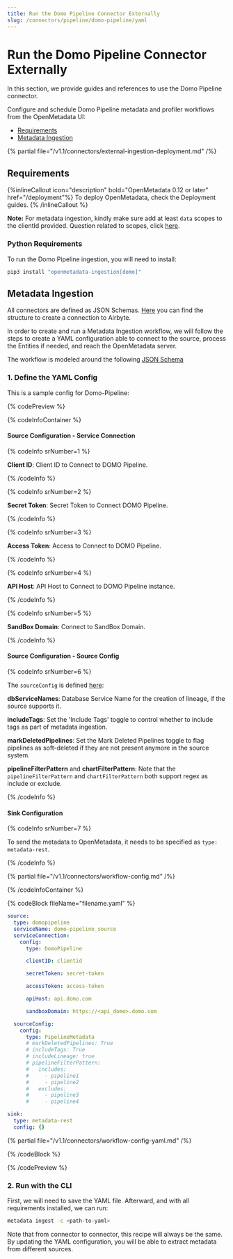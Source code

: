 ```yaml
---
title: Run the Domo Pipeline Connector Externally
slug: /connectors/pipeline/domo-pipeline/yaml
---
```


# Run the Domo Pipeline Connector Externally

In this section, we provide guides and references to use the Domo Pipeline connector.

Configure and schedule Domo Pipeline metadata and profiler workflows from the OpenMetadata UI:

- [Requirements](#requirements)
- [Metadata Ingestion](#metadata-ingestion)

{% partial file="/v1.1/connectors/external-ingestion-deployment.md" /%}

## Requirements

{%inlineCallout icon="description" bold="OpenMetadata 0.12 or later" href="/deployment"%}
To deploy OpenMetadata, check the Deployment guides.
{% /inlineCallout %}



**Note:** For metadata ingestion, kindly make sure add at least `data` scopes to the clientId provided.
Question related to scopes, click [here](https://developer.domo.com/portal/1845fc11bbe5d-api-authentication).

### Python Requirements

To run the Domo Pipeline ingestion, you will need to install:

```bash
pip3 install "openmetadata-ingestion[domo]"
```

## Metadata Ingestion

All connectors are defined as JSON Schemas.
[Here](https://github.com/open-metadata/OpenMetadata/blob/main/openmetadata-spec/src/main/resources/json/schema/entity/services/connections/pipeline/airbyteConnection.json)
you can find the structure to create a connection to Airbyte.

In order to create and run a Metadata Ingestion workflow, we will follow
the steps to create a YAML configuration able to connect to the source,
process the Entities if needed, and reach the OpenMetadata server.

The workflow is modeled around the following
[JSON Schema](https://github.com/open-metadata/OpenMetadata/blob/main/openmetadata-spec/src/main/resources/json/schema/metadataIngestion/workflow.json)

### 1. Define the YAML Config

This is a sample config for Domo-Pipeline:

{% codePreview %}

{% codeInfoContainer %}

#### Source Configuration - Service Connection

{% codeInfo srNumber=1 %}

**Client ID**: Client ID to Connect to DOMO Pipeline.

{% /codeInfo %}

{% codeInfo srNumber=2 %}

**Secret Token**: Secret Token to Connect DOMO Pipeline.


{% /codeInfo %}

{% codeInfo srNumber=3 %}

**Access Token**: Access to Connect to DOMO Pipeline.


{% /codeInfo %}

{% codeInfo srNumber=4 %}

**API Host**:  API Host to Connect to DOMO Pipeline instance.


{% /codeInfo %}

{% codeInfo srNumber=5 %}

**SandBox Domain**: Connect to SandBox Domain.


{% /codeInfo %}


#### Source Configuration - Source Config

{% codeInfo srNumber=6 %}

The `sourceConfig` is defined [here](https://github.com/open-metadata/OpenMetadata/blob/main/openmetadata-spec/src/main/resources/json/schema/metadataIngestion/pipelineServiceMetadataPipeline.json):

**dbServiceNames**: Database Service Name for the creation of lineage, if the source supports it.

**includeTags**: Set the 'Include Tags' toggle to control whether to include tags as part of metadata ingestion.

**markDeletedPipelines**: Set the Mark Deleted Pipelines toggle to flag pipelines as soft-deleted if they are not present anymore in the source system.

**pipelineFilterPattern** and **chartFilterPattern**: Note that the `pipelineFilterPattern` and `chartFilterPattern` both support regex as include or exclude.

{% /codeInfo %}


#### Sink Configuration

{% codeInfo srNumber=7 %}

To send the metadata to OpenMetadata, it needs to be specified as `type: metadata-rest`.

{% /codeInfo %}

{% partial file="/v1.1/connectors/workflow-config.md" /%}

{% /codeInfoContainer %}

{% codeBlock fileName="filename.yaml" %}

```yaml
source:
  type: domopipeline
  serviceName: domo-pipeline_source
  serviceConnection:
    config:
      type: DomoPipeline
```
```yaml {% srNumber=1 %}
      clientID: clientid
```
```yaml {% srNumber=2 %}
      secretToken: secret-token
```
```yaml {% srNumber=3 %}
      accessToken: access-token
```
```yaml {% srNumber=4 %}
      apiHost: api.domo.com
```
```yaml {% srNumber=5 %}
      sandboxDomain: https://<api_domo>.domo.com
```
```yaml {% srNumber=6 %}
  sourceConfig:
    config:
      type: PipelineMetadata
      # markDeletedPipelines: True
      # includeTags: True
      # includeLineage: true
      # pipelineFilterPattern:
      #   includes:
      #     - pipeline1
      #     - pipeline2
      #   excludes:
      #     - pipeline3
      #     - pipeline4
```
```yaml {% srNumber=7 %}
sink:
  type: metadata-rest
  config: {}
```

{% partial file="/v1.1/connectors/workflow-config-yaml.md" /%}

{% /codeBlock %}

{% /codePreview %}

### 2. Run with the CLI

First, we will need to save the YAML file. Afterward, and with all requirements installed, we can run:

```bash
metadata ingest -c <path-to-yaml>
```

Note that from connector to connector, this recipe will always be the same. By updating the YAML configuration,
you will be able to extract metadata from different sources.
